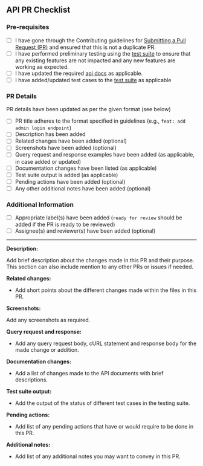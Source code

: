 ## API PR Checklist

### Pre-requisites

- [ ] I have gone through the Contributing guidelines for [Submitting a Pull Request (PR)](../../CONTRIBUTING.md#submitting-a-pull-request-pr) and ensured that this is not a duplicate PR.
- [ ] I have performed preliminary testing using the [test suite](../../apps/api/osmoX.postman_collection.json) to ensure that any existing features are not impacted and any new features are working as expected.
- [ ] I have updated the required [api docs](../../apps/api/docs/) as applicable.
- [ ] I have added/updated test cases to the [test suite](../../apps/api/osmoX.postman_collection.json) as applicable

### PR Details

PR details have been updated as per the given format (see below)

- [ ] PR title adheres to the format specified in guidelines (e.g., `feat: add admin login endpoint`)
- [ ] Description has been added
- [ ] Related changes have been added (optional)
- [ ] Screenshots have been added (optional)
- [ ] Query request and response examples have been added (as applicable, in case added or updated)
- [ ] Documentation changes have been listed (as applicable)
- [ ] Test suite output is added (as applicable)
- [ ] Pending actions have been added (optional)
- [ ] Any other additional notes have been added (optional)

### Additional Information

- [ ] Appropriate label(s) have been added (`ready for review` should be added if the PR is ready to be reviewed)
- [ ] Assignee(s) and reviewer(s) have been added (optional)

---

**Description:**

Add brief description about the changes made in this PR and their purpose. This section can also include mention to any other PRs or issues if needed.

**Related changes:**

- Add short points about the different changes made within the files in this PR.

**Screenshots:**

Add any screenshots as required.

**Query request and response:**

- Add any query request body, cURL statement and response body for the made change or addition.

**Documentation changes:**

- Add a list of changes made to the API documents with brief descriptions.

**Test suite output:**

- Add the output of the status of different test cases in the testing suite.

**Pending actions:**

- Add list of any pending actions that have or would require to be done in this PR.

**Additional notes:**

- Add list of any additional notes you may want to convey in this PR.
